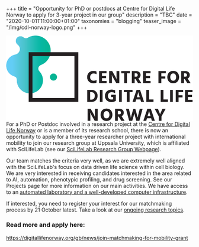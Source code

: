 +++
title = "Opportunity for PhD or postdocs at Centre for Digital Life Norway to apply for 3-year project in our group"
description = "TBC"
date = "2020-10-01T11:00:00+01:00"
taxonomies = "blogging"
teaser_image = "/img/cdl-norway-logo.png"
+++


<img style="float: right; width: 300" src="/img/cdl-norway-logo.png">

For a PhD or Postdoc involved in a research project at the [Centre for Digital Life Norway](https://digitallifenorway.org/) or is a member of its research school, there is now an opportunity to apply for a three-year researcher project with international mobility to join our research group at Uppsala University, which is affiliated with SciLifeLab (see our [SciLifeLab Research Group Webpage](https://www.scilifelab.se/researchers/ola-spjuth)).

Our team matches the criteria very well, as we are extremely well aligned with the SciLifeLab's focus on data driven life science within cell biology. We are very interested in receiving candidates interested in the area related to AI, automation, phenotypic profiling, and drug screening. See our Projects page for more information on our main activities. We have access to an [automated laboratory and a well-developed computer infrastructure](https://pharmb.io/infrastructure/).

If interested, you need to register your interest for our matchmaking process by 21 October latest. Take a look at our [ongoing research topics](https://pharmb.io/project/). 

### Read more and apply here:

https://digitallifenorway.org/gb/news/join-matchmaking-for-mobility-grant


